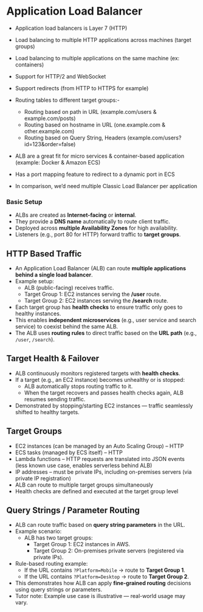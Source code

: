# Application Load Balancer

- Application load balancers is Layer 7 (HTTP)
- Load balancing to multiple HTTP applications across machines
(target groups)
- Load balancing to multiple applications on the same machine
(ex: containers)
- Support for HTTP/2 and WebSocket
- Support redirects (from HTTP to HTTPS for example)

- Routing tables to different target groups:-
    - Routing based on path in URL (example.com/users & example.com/posts)
    - Routing based on hostname in URL (one.example.com & other.example.com)
    - Routing based on Query String, Headers
(example.com/users?id=123&order=false)
- ALB are a great fit for micro services & container-based application
(example: Docker & Amazon ECS)
- Has a port mapping feature to redirect to a dynamic port in ECS
- In comparison, we’d need multiple Classic Load Balancer per application

### Basic Setup
- ALBs are created as **Internet-facing** or **internal**.
- They provide a **DNS name** automatically to route client traffic.
- Deployed across **multiple Availability Zones** for high availability.
- Listeners (e.g., port 80 for HTTP) forward traffic to **target groups**.


## HTTP Based Traffic

- An Application Load Balancer (ALB) can route **multiple applications behind a single load balancer**.
- Example setup:
  - ALB (public-facing) receives traffic.
  - Target Group 1: EC2 instances serving the **/user** route.
  - Target Group 2: EC2 instances serving the **/search** route.
- Each target group has **health checks** to ensure traffic only goes to healthy instances.
- This enables **independent microservices** (e.g., user service and search service) to coexist behind the same ALB.
- The ALB uses **routing rules** to direct traffic based on the **URL path** (e.g., `/user`, `/search`).

## Target Health & Failover
- ALB continuously monitors registered targets with **health checks**.
- If a target (e.g., an EC2 instance) becomes unhealthy or is stopped:
  - ALB automatically stops routing traffic to it.
  - When the target recovers and passes health checks again, ALB resumes sending traffic.
- Demonstrated by stopping/starting EC2 instances — traffic seamlessly shifted to healthy targets.

## Target Groups
- EC2 instances (can be managed by an Auto Scaling Group) – HTTP
- ECS tasks (managed by ECS itself) – HTTP
- Lambda functions – HTTP requests are translated into JSON events (less known use case, enables serverless behind ALB)
- IP addresses – must be private IPs, including on-premises servers (via private IP registration)
- ALB can route to multiple target groups simultaneously
- Health checks are defined and executed at the target group level

## Query Strings / Parameter Routing
- ALB can route traffic based on **query string parameters** in the URL.  
- Example scenario:
  - ALB has two target groups:
    - Target Group 1: EC2 instances in AWS.
    - Target Group 2: On-premises private servers (registered via private IPs).
- Rule-based routing example:
  - If the URL contains `?Platform=Mobile` → route to **Target Group 1**.
  - If the URL contains `?Platform=Desktop` → route to **Target Group 2**.
- This demonstrates how ALB can apply **fine-grained routing** decisions using query strings or parameters.
- Tutor note: Example use case is illustrative — real-world usage may vary.
